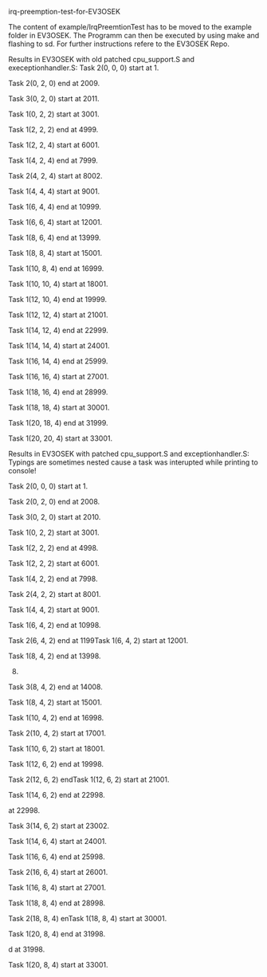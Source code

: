 irq-preemption-test-for-EV3OSEK

The content of example/IrqPreemtionTest has to be moved to the example folder in EV3OSEK.
The Programm can then be executed by using make and flashing to sd. 
For further instructions refere to the EV3OSEK Repo.

Results in EV3OSEK with old patched cpu_support.S and execeptionhandler.S:
Task 2(0, 0, 0) start at 1.

Task 2(0, 2, 0) end at 2009.

Task 3(0, 2, 0) start at 2011.

Task 1(0, 2, 2) start at 3001.

Task 1(2, 2, 2) end at 4999.

Task 1(2, 2, 4) start at 6001.

Task 1(4, 2, 4) end at 7999.

Task 2(4, 2, 4) start at 8002.

Task 1(4, 4, 4) start at 9001.

Task 1(6, 4, 4) end at 10999.

Task 1(6, 6, 4) start at 12001.

Task 1(8, 6, 4) end at 13999.

Task 1(8, 8, 4) start at 15001.

Task 1(10, 8, 4) end at 16999.

Task 1(10, 10, 4) start at 18001.

Task 1(12, 10, 4) end at 19999.

Task 1(12, 12, 4) start at 21001.

Task 1(14, 12, 4) end at 22999.

Task 1(14, 14, 4) start at 24001.

Task 1(16, 14, 4) end at 25999.

Task 1(16, 16, 4) start at 27001.

Task 1(18, 16, 4) end at 28999.

Task 1(18, 18, 4) start at 30001.

Task 1(20, 18, 4) end at 31999.

Task 1(20, 20, 4) start at 33001.

Results in EV3OSEK with patched cpu_support.S and exceptionhandler.S:
Typings are sometimes nested cause a task was interupted while printing to console!

Task 2(0, 0, 0) start at 1.

Task 2(0, 2, 0) end at 2008.

Task 3(0, 2, 0) start at 2010.

Task 1(0, 2, 2) start at 3001.

Task 1(2, 2, 2) end at 4998.

Task 1(2, 2, 2) start at 6001.

Task 1(4, 2, 2) end at 7998.

Task 2(4, 2, 2) start at 8001.

Task 1(4, 4, 2) start at 9001.

Task 1(6, 4, 2) end at 10998.

Task 2(6, 4, 2) end at 1199Task 1(6, 4, 2) start at 12001.

Task 1(8, 4, 2) end at 13998.

8.

Task 3(8, 4, 2) end at 14008.

Task 1(8, 4, 2) start at 15001.

Task 1(10, 4, 2) end at 16998.

Task 2(10, 4, 2) start at 17001.

Task 1(10, 6, 2) start at 18001.

Task 1(12, 6, 2) end at 19998.

Task 2(12, 6, 2) endTask 1(12, 6, 2) start at 21001.

Task 1(14, 6, 2) end at 22998.

 at 22998.
 
Task 3(14, 6, 2) start at 23002.

Task 1(14, 6, 4) start at 24001.

Task 1(16, 6, 4) end at 25998.

Task 2(16, 6, 4) start at 26001.

Task 1(16, 8, 4) start at 27001.

Task 1(18, 8, 4) end at 28998.


Task 2(18, 8, 4) enTask 1(18, 8, 4) start at 30001.

Task 1(20, 8, 4) end at 31998.

d at 31998.

Task 1(20, 8, 4) start at 33001.



